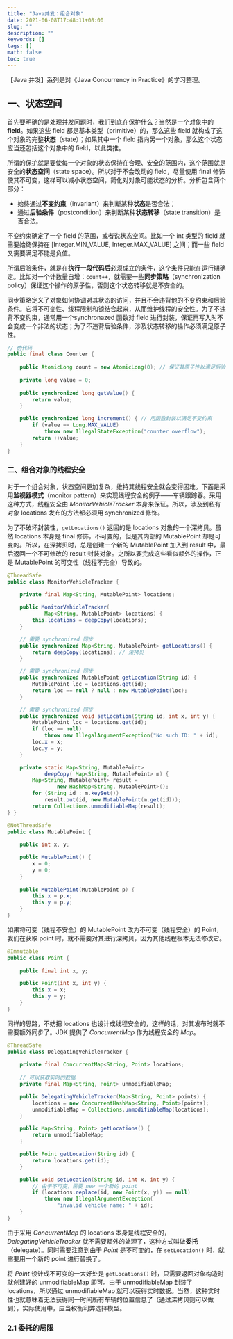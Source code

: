 ```yaml
---
title: "Java并发：组合对象"
date: 2021-06-08T17:48:11+08:00
slug: ""
description: ""
keywords: []
tags: []
math: false
toc: true
---
```


【Java 并发】系列是对《Java Concurrency in Practice》的学习整理。

## 一、状态空间

首先要明确的是处理并发问题时，我们到底在保护什么？当然是一个对象中的 **field**。如果这些 field 都是基本类型（primitive）的，那么这些 field 就构成了这个对象的完整**状态**（state）；如果其中一个 field 指向另一个对象，那么这个状态应当还包括这个对象中的 field，以此类推。

所谓的保护就是要使每一个对象的状态保持在合理、安全的范围内，这个范围就是安全的**状态空间**（state space）。所以对于不会改动的 field，尽量使用 final 修饰使其不可变，这样可以减小状态空间，简化对对象可能状态的分析。分析包含两个部分：

* 始终通过**不变约束**（invariant）来判断某种**状态**是否合法；
* 通过**后验条件**（postcondition）来判断某种**状态转移**（state transition）是否合法。

不变约束确定了一个 field 的范围，或者说状态空间。比如一个 int 类型的 field 就需要始终保持在 [Integer.MIN_VALUE, Integer.MAX_VALUE] 之间；而一些 field 又需要满足不能是负值。

所谓后验条件，就是在**执行一段代码后**必须成立的条件，这个条件只能在运行期确定。比如对一个计数量自增：`count++`，就需要一些**同步策略**（synchronization policy）保证这个操作的原子性，否则这个状态转移就是不安全的。

同步策略定义了对象如何协调对其状态的访问，并且不会违背他的不变约束和后验条件。它将不可变性、线程限制和锁结合起来，从而维护线程的安全性。为了不违背不变约束，通常用一个synchronazed 函数对 field 进行封装，保证再写入时不会变成一个非法的状态；为了不违背后验条件，涉及状态转移的操作必须满足原子性。

```java
// 伪代码
public final class Counter { 
    
    public AtomicLong count = new AtomicLong(0); // 保证其原子性以满足后验条件
    
    private long value = 0;
    
    public synchronized long getValue() {
        return value;
    }

    public synchronized long increment() { // 用函数封装以满足不变约束
        if (value == Long.MAX_VALUE) 
            throw new IllegalStateException("counter overflow");
        return ++value; 
    } 
}
```

### 二、组合对象的线程安全

对于一个组合对象，状态空间更加复杂，维持其线程安全就会变得困难。下面是采用**监视器模式**（monitor pattern）来实现线程安全的例子——车辆跟踪器。采用这种方式，线程安全由 *MonitorVehicleTracker* 本身来保证。所以，涉及到私有对象 locations 发布的方法都必须用 synchronized 修饰。

为了不破坏封装性，`getLocations()` 返回的是 locations 对象的一个深拷贝。虽然 locations 本身是 final 修饰，不可变的，但是其内部的 MutablePoint 却是可变的。所以，在深拷贝时，总是创建一个新的 MutablePoint 加入到 result 中，最后返回一个不可修改的 result 封装对象。之所以要完成这些看似额外的操作，正是 MutablePoint 的可变性（线程不完全）导致的。

```java
@ThreadSafe
public class MonitorVehicleTracker { 
    
    private final Map<String, MutablePoint> locations;

    public MonitorVehicleTracker( 
        	Map<String, MutablePoint> locations) { 
        this.locations = deepCopy(locations);
	}

    // 需要 synchronized 同步
    public synchronized Map<String, MutablePoint> getLocations() { 
        return deepCopy(locations); // 深拷贝
    }

    // 需要 synchronized 同步
    public synchronized MutablePoint getLocation(String id) { 
        MutablePoint loc = locations.get(id); 
        return loc == null ? null : new MutablePoint(loc);
    }

    // 需要 synchronized 同步
    public synchronized void setLocation(String id, int x, int y) { 
        MutablePoint loc = locations.get(id); 
        if (loc == null) 
            throw new IllegalArgumentException("No such ID: " + id);
        loc.x = x; 
        loc.y = y;
    }

    private static Map<String, MutablePoint> 
        	deepCopy( Map<String, MutablePoint> m) {
        Map<String, MutablePoint> result = 
            	new HashMap<String, MutablePoint>();
        for (String id : m.keySet()) 
            result.put(id, new MutablePoint(m.get(id))); 
        return Collections.unmodifiableMap(result);
} }
```

```java
@NotThreadSafe 
public class MutablePoint { 
    
    public int x, y;

    public MutablePoint() { 
        x = 0; 
        y = 0; 
    } 
    
    public MutablePoint(MutablePoint p) { 
        this.x = p.x; 
        this.y = p.y;
    } 
}
```

如果将可变（线程不安全）的 MutablePoint 改为不可变（线程安全）的 Point，我们在获取 point 时，就不需要对其进行深拷贝，因为其他线程根本无法修改它。

```java
@Immutable 
public class Point { 
    
    public final int x, y;

    public Point(int x, int y) { 
        this.x = x; 
        this.y = y;
    } 
}
```

同样的思路，不妨把 locations 也设计成线程安全的，这样的话，对其发布时就不需要额外同步了。JDK 提供了 *ConcurrentMap* 作为线程安全的 *Map*。

```java
@ThreadSafe 
public class DelegatingVehicleTracker { 
    
    private final ConcurrentMap<String, Point> locations; 
    
    // 可以获取实时的数据
    private final Map<String, Point> unmodifiableMap;    

    public DelegatingVehicleTracker(Map<String, Point> points) { 
        locations = new ConcurrentHashMap<String, Point>(points); 
        unmodifiableMap = Collections.unmodifiableMap(locations);
    }

    public Map<String, Point> getLocations() { 
        return unmodifiableMap;
    }

    public Point getLocation(String id) { 
        return locations.get(id);
    }

    public void setLocation(String id, int x, int y) { 
        // 由于不可变，需要 new 一个新的 point
        if (locations.replace(id, new Point(x, y)) == null) 
            throw new IllegalArgumentException( 
            	"invalid vehicle name: " + id);
    } 
}
```

由于采用 *ConcurrentMap* 的 locations 本身是线程安全的，*DelegatingVehicleTracker* 就不需要额外的处理了，这种方式叫做**委托**（delegate）。同时需要注意到由于 *Point* 是不可变的，在 `setLocation()` 时，就需要用一个新的 point 进行替换了。

将 *Point* 设计成不可变的一大好处是 `getLocations()` 时，只需要返回对象构造时就创建好的 unmodifiableMap 即可。由于 unmodifiableMap 封装了 locations，所以通过 unmodifiableMap 就可以获得实时数据。当然，这种实时性也就意味着无法获得同一时间所有车辆的位置信息了（通过深拷贝则可以做到），实际使用中，应当权衡利弊选择模型。

### 2.1 委托的局限

